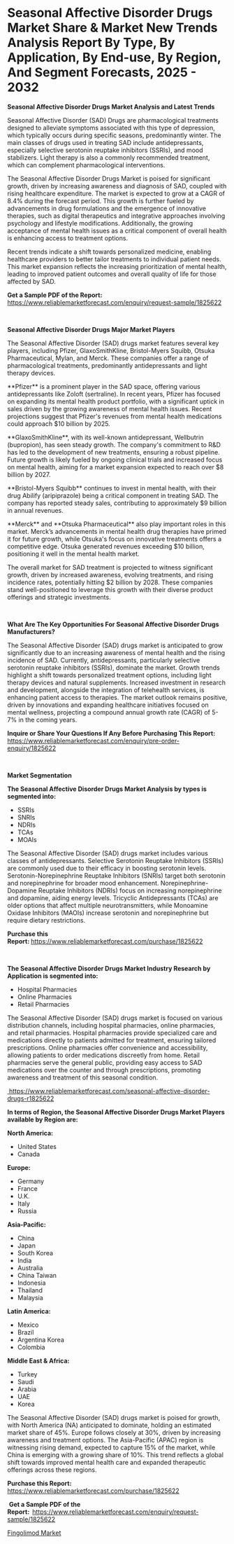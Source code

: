 <p><h1>Seasonal Affective Disorder Drugs Market Share & Market New Trends Analysis Report By Type, By Application, By End-use, By Region, And Segment Forecasts, 2025 - 2032</h1></p><p><strong>Seasonal Affective Disorder Drugs Market Analysis and Latest Trends</strong></p>
<p><p>Seasonal Affective Disorder (SAD) Drugs are pharmacological treatments designed to alleviate symptoms associated with this type of depression, which typically occurs during specific seasons, predominantly winter. The main classes of drugs used in treating SAD include antidepressants, especially selective serotonin reuptake inhibitors (SSRIs), and mood stabilizers. Light therapy is also a commonly recommended treatment, which can complement pharmacological interventions.</p><p>The Seasonal Affective Disorder Drugs Market is poised for significant growth, driven by increasing awareness and diagnosis of SAD, coupled with rising healthcare expenditure. The market is expected to grow at a CAGR of 8.4% during the forecast period. This growth is further fueled by advancements in drug formulations and the emergence of innovative therapies, such as digital therapeutics and integrative approaches involving psychology and lifestyle modifications. Additionally, the growing acceptance of mental health issues as a critical component of overall health is enhancing access to treatment options. </p><p>Recent trends indicate a shift towards personalized medicine, enabling healthcare providers to better tailor treatments to individual patient needs. This market expansion reflects the increasing prioritization of mental health, leading to improved patient outcomes and overall quality of life for those affected by SAD.</p></p>
<p><strong>Get a Sample PDF of the Report:&nbsp;</strong> <a href="https://www.reliablemarketforecast.com/enquiry/request-sample/1825622?utm_campaign=3053&utm_medium=2&utm_source=Github&utm_content=ia&utm_term=08032025&utm_id=seasonal-affective-disorder-drugs">https://www.reliablemarketforecast.com/enquiry/request-sample/1825622</a></p>
<p>&nbsp;</p>
<p><strong>Seasonal Affective Disorder Drugs Major Market Players</strong></p>
<p><p>The Seasonal Affective Disorder (SAD) drugs market features several key players, including Pfizer, GlaxoSmithKline, Bristol-Myers Squibb, Otsuka Pharmaceutical, Mylan, and Merck. These companies offer a range of pharmacological treatments, predominantly antidepressants and light therapy devices.</p><p>**Pfizer** is a prominent player in the SAD space, offering various antidepressants like Zoloft (sertraline). In recent years, Pfizer has focused on expanding its mental health product portfolio, with a significant uptick in sales driven by the growing awareness of mental health issues. Recent projections suggest that Pfizer's revenues from mental health medications could approach $10 billion by 2025.</p><p>**GlaxoSmithKline**, with its well-known antidepressant, Wellbutrin (bupropion), has seen steady growth. The company's commitment to R&D has led to the development of new treatments, ensuring a robust pipeline. Future growth is likely fueled by ongoing clinical trials and increased focus on mental health, aiming for a market expansion expected to reach over $8 billion by 2027.</p><p>**Bristol-Myers Squibb** continues to invest in mental health, with their drug Abilify (aripiprazole) being a critical component in treating SAD. The company has reported steady sales, contributing to approximately $9 billion in annual revenues.</p><p>**Merck** and **Otsuka Pharmaceutical** also play important roles in this market. Merck’s advancements in mental health drug therapies have primed it for future growth, while Otsuka's focus on innovative treatments offers a competitive edge. Otsuka generated revenues exceeding $10 billion, positioning it well in the mental health market.</p><p>The overall market for SAD treatment is projected to witness significant growth, driven by increased awareness, evolving treatments, and rising incidence rates, potentially hitting $2 billion by 2028. These companies stand well-positioned to leverage this growth with their diverse product offerings and strategic investments.</p></p>
<p>&nbsp;</p>
<p><strong>What Are The Key Opportunities For Seasonal Affective Disorder Drugs Manufacturers?</strong></p>
<p><p>The Seasonal Affective Disorder (SAD) drugs market is anticipated to grow significantly due to an increasing awareness of mental health and the rising incidence of SAD. Currently, antidepressants, particularly selective serotonin reuptake inhibitors (SSRIs), dominate the market. Growth trends highlight a shift towards personalized treatment options, including light therapy devices and natural supplements. Increased investment in research and development, alongside the integration of telehealth services, is enhancing patient access to therapies. The market outlook remains positive, driven by innovations and expanding healthcare initiatives focused on mental wellness, projecting a compound annual growth rate (CAGR) of 5-7% in the coming years.</p></p>
<p><strong>Inquire or Share Your Questions If Any Before Purchasing This Report:</strong> <a href="https://www.reliablemarketforecast.com/enquiry/pre-order-enquiry/1825622?utm_campaign=3053&utm_medium=2&utm_source=Github&utm_content=ia&utm_term=08032025&utm_id=seasonal-affective-disorder-drugs">https://www.reliablemarketforecast.com/enquiry/pre-order-enquiry/1825622</a></p>
<p>&nbsp;</p>
<p><strong>Market Segmentation</strong></p>
<p><strong>The Seasonal Affective Disorder Drugs Market Analysis by types is segmented into:</strong></p>
<p><ul><li>SSRIs</li><li>SNRIs</li><li>NDRIs</li><li>TCAs</li><li>MOAIs</li></ul></p>
<p><p>The Seasonal Affective Disorder (SAD) drugs market includes various classes of antidepressants. Selective Serotonin Reuptake Inhibitors (SSRIs) are commonly used due to their efficacy in boosting serotonin levels. Serotonin-Norepinephrine Reuptake Inhibitors (SNRIs) target both serotonin and norepinephrine for broader mood enhancement. Norepinephrine-Dopamine Reuptake Inhibitors (NDRIs) focus on increasing norepinephrine and dopamine, aiding energy levels. Tricyclic Antidepressants (TCAs) are older options that affect multiple neurotransmitters, while Monoamine Oxidase Inhibitors (MAOIs) increase serotonin and norepinephrine but require dietary restrictions.</p></p>
<p><strong>Purchase this Report:&nbsp;</strong><a href="https://www.reliablemarketforecast.com/purchase/1825622?utm_campaign=3053&utm_medium=2&utm_source=Github&utm_content=ia&utm_term=08032025&utm_id=seasonal-affective-disorder-drugs">https://www.reliablemarketforecast.com/purchase/1825622</a></p>
<p>&nbsp;</p>
<p><strong>The Seasonal Affective Disorder Drugs Market Industry Research by Application is segmented into:</strong></p>
<p><ul><li>Hospital Pharmacies</li><li>Online Pharmacies</li><li>Retail Pharmacies</li></ul></p>
<p><p>The Seasonal Affective Disorder (SAD) drugs market is focused on various distribution channels, including hospital pharmacies, online pharmacies, and retail pharmacies. Hospital pharmacies provide specialized care and medications directly to patients admitted for treatment, ensuring tailored prescriptions. Online pharmacies offer convenience and accessibility, allowing patients to order medications discreetly from home. Retail pharmacies serve the general public, providing easy access to SAD medications over the counter and through prescriptions, promoting awareness and treatment of this seasonal condition.</p></p>
<p><a href="https://www.reliablemarketforecast.com/seasonal-affective-disorder-drugs-r1825622?utm_campaign=3053&utm_medium=2&utm_source=Github&utm_content=ia&utm_term=08032025&utm_id=seasonal-affective-disorder-drugs">&nbsp;https://www.reliablemarketforecast.com/seasonal-affective-disorder-drugs-r1825622</a></p>
<p><strong>In terms of Region, the Seasonal Affective Disorder Drugs Market Players available by Region are:</strong></p>
<p>
    <p> <strong> North America: </strong>
        <ul>
            <li>United States</li>
            <li>Canada</li>
        </ul>
        </p> 
    <p> <strong> Europe: </strong>
        <ul>
            <li>Germany</li>
            <li>France</li>
            <li>U.K.</li>
            <li>Italy</li>
            <li>Russia</li>
        </ul>
        </p> 
    <p> <strong> Asia-Pacific: </strong>
        <ul>
            <li>China</li>
            <li>Japan</li>
            <li>South Korea</li>
            <li>India</li>
            <li>Australia</li>
            <li>China Taiwan</li>
            <li>Indonesia</li>
            <li>Thailand</li>
            <li>Malaysia</li>
        </ul>
        </p> 
    <p> <strong> Latin America: </strong>
        <ul>
            <li>Mexico</li>
            <li>Brazil</li>
            <li>Argentina Korea</li>
            <li>Colombia</li>
        </ul>
        </p> 
    <p> <strong> Middle East & Africa: </strong>
        <ul>
            <li>Turkey</li>
            <li>Saudi</li>
            <li>Arabia</li>
            <li>UAE</li>
            <li>Korea</li>
        </ul>
    </p>
    </p>
<p><p>The Seasonal Affective Disorder (SAD) drugs market is poised for growth, with North America (NA) anticipated to dominate, holding an estimated market share of 45%. Europe follows closely at 30%, driven by increasing awareness and treatment options. The Asia-Pacific (APAC) region is witnessing rising demand, expected to capture 15% of the market, while China is emerging with a growing share of 10%. This trend reflects a global shift towards improved mental health care and expanded therapeutic offerings across these regions.</p></p>
<p><strong>Purchase this Report: </strong><a href="https://www.reliablemarketforecast.com/purchase/1825622?utm_campaign=3053&utm_medium=2&utm_source=Github&utm_content=ia&utm_term=08032025&utm_id=seasonal-affective-disorder-drugs">https://www.reliablemarketforecast.com/purchase/1825622</a></p>
<p>&nbsp;<strong>Get a Sample PDF of the Report:&nbsp;&nbsp;</strong><a href="https://www.reliablemarketforecast.com/enquiry/request-sample/1825622?utm_campaign=3053&utm_medium=2&utm_source=Github&utm_content=ia&utm_term=08032025&utm_id=seasonal-affective-disorder-drugs">https://www.reliablemarketforecast.com/enquiry/request-sample/1825622</a></p>
<p><strong></strong></p>
<p><p><a href="https://github.com/viipposahko25/Market-Research-Report-List-1/blob/main/fingolimod-market.md?utm_campaign=3053&utm_medium=2&utm_source=Github&utm_content=ia&utm_term=08032025&utm_id=seasonal-affective-disorder-drugs">Fingolimod Market</a></p></p>